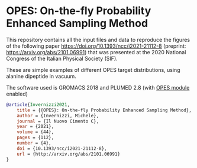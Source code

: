 # OPES: On-the-fly Probability Enhanced Sampling Method

This repository contains all the input files and data to reproduce the figures of the following paper https://doi.org/10.1393/ncc/i2021-21112-8 (preprint: https://arxiv.org/abs/2101.06991) that was presented at the 2020 National Congress of the Italian Physical Society (SIF).

These are simple examples of different OPES target distributions, using alanine dipeptide in vacuum.

The software used is GROMACS 2018 and PLUMED 2.8 (with [OPES module](https://www.plumed.org/doc-master/user-doc/html/_o_p_e_s.html) enabled)

```bibtex
@article{Invernizzi2021,
	title = {{OPES}: On-the-fly Probability Enhanced Sampling Method},
	author = {Invernizzi, Michele},
	journal = {Il Nuovo Cimento C},
	year = {2021},
	volume = {44},
	pages = {112},
	number = {4},
	doi = {10.1393/ncc/i2021-21112-8},
	url = {http://arxiv.org/abs/2101.06991}
}
```
